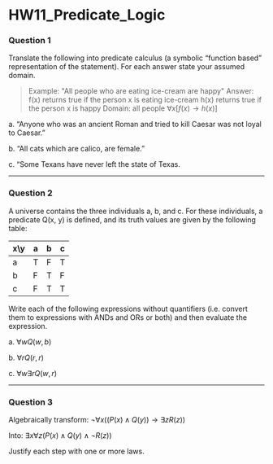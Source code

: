 # HW11_Predicate_Logic

### Question 1

Translate the following into predicate calculus (a symbolic “function based” representation of the statement). For each answer state your assumed domain.

> Example:
> "All people who are eating ice-cream are happy"
> Answer:
> f(x) returns true if the person x is eating ice-cream
> h(x) returns true if the person x is happy
> Domain: all people
> $\forall x [f(x) \rightarrow h(x)]$

a. “Anyone who was an ancient Roman and tried to kill Caesar was not loyal to Caesar.”

b. “All cats which are calico, are female.”

c. “Some Texans have never left the state of Texas.

---

### Question 2

A universe contains the three individuals a, b, and c. For these individuals, a predicate Q(x, y) is defined, and its truth values are given by the following table:

| x\\y | a   | b   | c   |
| ---- | --- | --- | --- |
| a    | T   | F   | T   |
| b    | F   | T   | F   |
| c    | F   | T   | T   |

Write each of the following expressions without quantifiers (i.e. convert them to expressions with ANDs and ORs or both) and then evaluate the expression.

a. $\forall w Q(w, b)$

b. $\forall r Q(r, r)$

c. $\forall w \exists r Q(w, r)$

---

### Question 3

Algebraically transform: $\lnot \forall x ((P(x) \land Q(y)) \rightarrow \exists z R(z))$

Into: $\exists x \forall z (P(x) \land Q(y) \land \lnot R(z))$

Justify each step with one or more laws.
